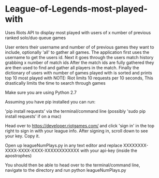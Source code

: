 # League-of-Legends-most-played-with
Uses Riots API to display most played with users of x number of previous ranked solo/duo queue games

User enters their username and number of of previous games they want to include, optionally 'all' to gather all games.
The application first uses the username to get the users id.
Next it goes through the users match history grabbing x number of match ids
After the match ids are fully gathered they are then used to find and gather all players in the match.
Finally the dictionary of users with number of games played with is sorted and prints top 10 most played with
NOTE: Riot limits 10 requests per 10 seconds, This drastically limits the time to search through games

Make sure you are using Python 2.7

Assuming you have pip installed you can run:

'pip install requests' via the terminal/command line (possibly 'sudo pip install requests' if on a mac)

Head over to https://developer.riotgames.com/ and click 'sign in' in the top right to sign in with your league info. After signing in, scroll down to see your key. Copy it.

Open up leagueNumPlays.py in any text editor and replace XXXXXXXX-XXXX-XXXX-XXXX-XXXXXXXXXXXX with your api-key (inside the apostrophes)

You should then be able to head over to the terminal/command line, navigate to the directory and run python leagueNumPlays.py
